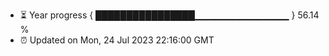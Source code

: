- ⏳ Year progress { ████████████████▁▁▁▁▁▁▁▁▁▁▁▁▁▁ } 56.14 %
- ⏰ Updated on Mon, 24 Jul 2023 22:16:00 GMT

